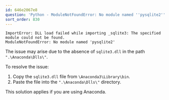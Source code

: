 ```yaml
---
id: 646e2067e8
question: 'Python - ModuleNotFoundError: No module named ''pysqlite2'''
sort_order: 830
---
```


```
ImportError: DLL load failed while importing _sqlite3: The specified module could not be found. 
ModuleNotFoundError: No module named 'pysqlite2'
```

The issue may arise due to the absence of `sqlite3.dll` in the path `".\Anaconda\Dlls\"`.

To resolve the issue:

1. Copy the `sqlite3.dll` file from `\Anaconda3\Library\bin`.
2. Paste the file into the `".\Anaconda\Dlls\"` directory.

This solution applies if you are using Anaconda.